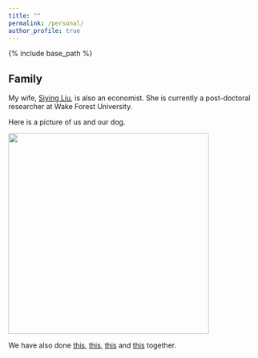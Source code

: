 ```yaml
---
title: ""
permalink: /personal/
author_profile: true
---
```

{% include base_path %}

## Family

My wife, [Siying Liu](https://SiyingL.github.io), is also an economist. She is currently a post-doctoral researcher at Wake Forest University.

Here is a picture of us and our dog.

<img src="https://Dajun-Lin.github.io/images/FamilyShot1.jpg" width="400" height="400" />

We have also done [this](https://www.dropbox.com/s/vi5ygh9rzqlsepj/FamilyShot2.jpg?dl=0), [this](https://www.dropbox.com/s/6eoqzkwjhi8rscz/IMG_2471.jpg?dl=0), [this](https://xkcd.com/557/) and [this](https://xkcd.com/162/) together.

<!---
## Other
In memory of [Anthony Bourdain](https://www.dropbox.com/s/5fkldjq4i7n3hzd/RememberingBourdain_20180608.txt?dl=0).
--->
